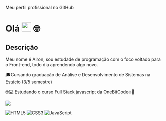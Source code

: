 Meu perfil profissional no GitHub

# Olá <img src="https://media.giphy.com/media/hvRJCLFzcasrR4ia7z/giphy.gif" width="30"> 🤓

## Descrição

Meu nome é Airon, sou estudade de programação com o foco voltado para o Front-end, todo dia aprendendo algo novo.

🎓Cursando graduação de Análise e Desenvolvimento de Sistemas na Estácio (3/5 semestre)

🤓💻 Estudando o curso Full Stack javascript da OneBitCode🔥🤘

<p align="left">
  <img src="https://github.com/demartini/demartini/blob/master/code.gif">
</p>

![HTML5](https://img.shields.io/badge/-HTML5-232323?style=flat&labelColor=E34F26&logo=html5&logoColor=ffffff)
![CSS3](https://img.shields.io/badge/-CSS3-232323?style=flat&labelColor=1572B6&logo=css3&logoColor=ffffff)
![JavaScript](https://img.shields.io/badge/-JavaScript-232323?style=flat&labelColor=000000&logo=javascript&logoColor=F7DF1E)
